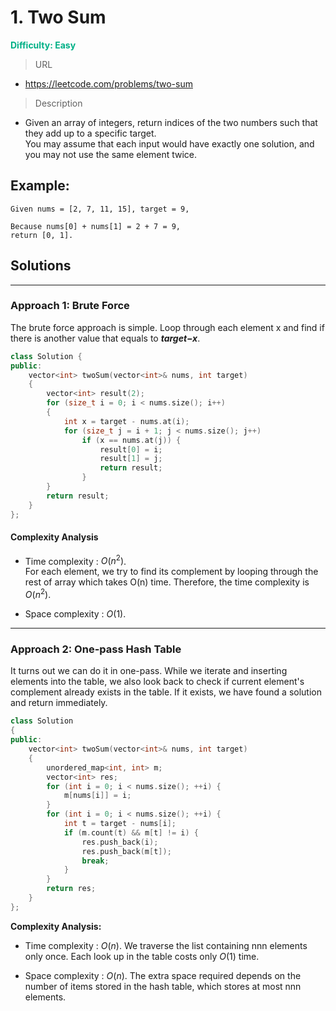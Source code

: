 # 1. Two Sum
**<font color=#00B086>Difficulty: Easy</font>**
> URL
* https://leetcode.com/problems/two-sum
> Description

* Given an array of integers, return indices of the two numbers such that they add up to a specific target. <br/>You may assume that each input would have exactly one solution, and you may not use the same element twice.
## Example:
```
Given nums = [2, 7, 11, 15], target = 9,

Because nums[0] + nums[1] = 2 + 7 = 9,
return [0, 1].
```

## Solutions
---
### Approach 1: Brute Force

The brute force approach is simple. Loop through each element x and find if there is another value that equals to ***target−x***.

```cpp
class Solution {
public:
    vector<int> twoSum(vector<int>& nums, int target)
    {
        vector<int> result(2);
        for (size_t i = 0; i < nums.size(); i++)
        {
            int x = target - nums.at(i);
            for (size_t j = i + 1; j < nums.size(); j++)
                if (x == nums.at(j)) {
                    result[0] = i;
                    result[1] = j;
                    return result;
                }
        }
        return result;
    }
};
```
#### Complexity Analysis


* Time complexity : $O(n^2)$. <br/>For each element, we try to find its complement by looping through the rest of array which takes O(n) time. Therefore, the time complexity is $O(n^2)$.

* Space complexity : $O(1)$.

---

### Approach 2: One-pass Hash Table

It turns out we can do it in one-pass. While we iterate and inserting elements into the table, we also look back to check if current element's complement already exists in the table. If it exists, we have found a solution and return immediately.
```cpp
class Solution
{
public:
    vector<int> twoSum(vector<int>& nums, int target)
    {
        unordered_map<int, int> m;
        vector<int> res;
        for (int i = 0; i < nums.size(); ++i) {
            m[nums[i]] = i;
        }
        for (int i = 0; i < nums.size(); ++i) {
            int t = target - nums[i];
            if (m.count(t) && m[t] != i) {
                res.push_back(i);
                res.push_back(m[t]);
                break;
            }
        }
        return res;
    }
};
```
**Complexity Analysis:**


* Time complexity : $O(n)$. We traverse the list containing nnn elements only once. Each look up in the table costs only $O(1)$ time.

* Space complexity : $O(n)$. The extra space required depends on the number of items stored in the hash table, which stores at most nnn elements.